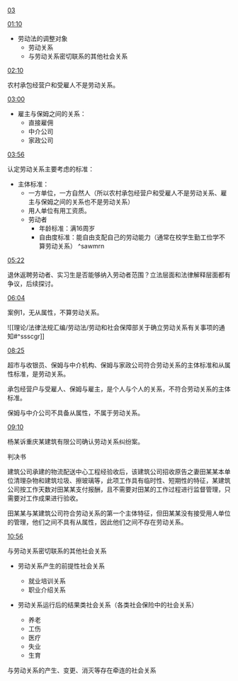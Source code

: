 [03](https://www.bilibili.com/video/BV13Z4y1C7q6?p=3&vd_source=74872e41274c3d29495fcb0f1ba131bd)

[01:10](https://www.bilibili.com/video/BV13Z4y1C7q6?p=3&vd_source=74872e41274c3d29495fcb0f1ba131bd#t=70.212237)

- 劳动法的调整对象
	- 劳动关系
	- 与劳动关系密切联系的其他社会关系


[02:10](https://www.bilibili.com/video/BV13Z4y1C7q6?p=3&vd_source=74872e41274c3d29495fcb0f1ba131bd#t=130.051048)

农村承包经营户和受雇人不是劳动关系。

[03:00](https://www.bilibili.com/video/BV13Z4y1C7q6?p=3&vd_source=74872e41274c3d29495fcb0f1ba131bd#t=180.569824)

- 雇主与保姆之间的关系：
	- 直接雇佣
	- 中介公司
	- 家政公司

[03:56](https://www.bilibili.com/video/BV13Z4y1C7q6?p=3&vd_source=74872e41274c3d29495fcb0f1ba131bd#t=236.30214)

认定劳动关系主要考虑的标准：

- 主体标准：
	- 一方单位，一方自然人（所以农村承包经营户和受雇人不是劳动关系、雇主与保姆之间的关系也不是劳动关系）
	- 用人单位有用工资质。
	- 劳动者
		- 年龄标准：满16周岁
		- 自由度标准：能自由支配自己的劳动能力（通常在校学生勤工俭学不算劳动关系） ^sawmrn


[05:22](https://www.bilibili.com/video/BV13Z4y1C7q6?p=3&vd_source=74872e41274c3d29495fcb0f1ba131bd#t=322.15836)

退休返聘劳动者、实习生是否能够纳入劳动者范围？立法层面和法律解释层面都有争议，后续探讨。

[06:04](https://www.bilibili.com/video/BV13Z4y1C7q6?p=3&vd_source=74872e41274c3d29495fcb0f1ba131bd#t=364.796263)

案例1，无从属性，不算劳动关系。

![[理论/法律法规汇编/劳动法/劳动和社会保障部关于确立劳动关系有关事项的通知#^ssscgr]]


[08:25](https://www.bilibili.com/video/BV13Z4y1C7q6?p=3&vd_source=74872e41274c3d29495fcb0f1ba131bd#t=505.06952)

超市与收银员、保姆与中介机构、保姆与家政公司符合劳动关系的主体标准和从属性标准，是劳动关系。

承包经营户与受雇人、保姆与雇主，是个人与个人的关系，不符合劳动关系的主体标准。

保姆与中介公司不具备从属性，不属于劳动关系。

[09:10](https://www.bilibili.com/video/BV13Z4y1C7q6?p=3&vd_source=74872e41274c3d29495fcb0f1ba131bd#t=550.841842)

杨某诉重庆某建筑有限公司确认劳动关系纠纷案。

判决书

建筑公司承建的物流配送中心工程经验收后，该建筑公司招收原告之妻田某某本单位清理杂物和建筑垃圾、擦玻璃等，此项工作具有临时性、短期性的特征，某建筑公司按工作天数对田某某支付报酬，且不需要对田某的工作过程进行监督管理，只需要对工作成果进行验收。

田某某与某建筑公司符合劳动关系的第一个主体特征，但田某某没有接受用人单位的管理，他们之间不具有从属性，因此他们之间不存在劳动关系。

[10:56](https://www.bilibili.com/video/BV13Z4y1C7q6?p=3&vd_source=74872e41274c3d29495fcb0f1ba131bd#t=656.727295)

与劳动关系密切联系的其他社会关系

- 劳动关系产生的前提性社会关系
	- 就业培训关系
	- 职业介绍关系

- 劳动关系运行后的结果类社会关系（各类社会保险中的社会关系）
	- 养老
	- 工伤
	- 医疗
	- 失业
	- 生育

与劳动关系的产生、变更、消灭等存在牵连的社会关系